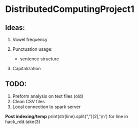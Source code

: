 # DistributedComputingProject1

## Ideas:  

1. Vowel frequency  
2. Punctuation usage:  

    - sentence structure   
      
3. Capitalization  


## TODO:

1. Preform analysis on text files (old)
2. Clean CSV files
3. Local connection to spark server


**Post indexing/temp**
print(str(line).split(",")[2],'\n') for line in hack_rdd.take(3) 
